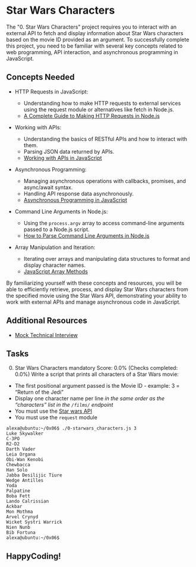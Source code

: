 # Star Wars Characters

The "0. Star Wars Characters" project requires you to interact with an external API to fetch and display information about Star Wars characters based on the movie ID provided as an argument. To successfully complete this project, you need to be familiar with several key concepts related to web programming, API interaction, and asynchronous programming in JavaScript.

## Concepts Needed

- HTTP Requests in JavaScript:
    - Understanding how to make HTTP requests to external services using the request module or alternatives like fetch in Node.js.
    - [A Complete Guide to Making HTTP Requests in Node.js](https://www.twilio.com/blog/2017/08/http-requests-in-node-js.html)

- Working with APIs:
    - Understanding the basics of RESTful APIs and how to interact with them.
    - Parsing JSON data returned by APIs.
    - [Working with APIs in JavaScript](https://www.taniarascia.com/how-to-connect-to-an-api-with-javascript/)

- Asynchronous Programming:
    - Managing asynchronous operations with callbacks, promises, and async/await syntax.
    - Handling API response data asynchronously.
    - [Asynchronous Programming in JavaScript](https://developer.mozilla.org/en-US/docs/Learn/JavaScript/Asynchronous)

- Command Line Arguments in Node.js:
    - Using the `process.argv` array to access command-line arguments passed to a Node.js script.
    - [How to Parse Command Line Arguments in Node.js](https://www.digitalocean.com/community/tutorials/nodejs-command-line-arguments-node-scripts)

- Array Manipulation and Iteration:
    - Iterating over arrays and manipulating data structures to format and display character names.
    - [JavaScript Array Methods](https://developer.mozilla.org/en-US/docs/Web/JavaScript/Reference/Global_Objects/Array)

By familiarizing yourself with these concepts and resources, you will be able to efficiently retrieve, process, and display Star Wars characters from the specified movie using the Star Wars API, demonstrating your ability to work with external APIs and manage asynchronous code in JavaScript.

## Additional Resources
- [Mock Technical Interview](https://www.interviewing.io/recordings/)



## Tasks
0. Star Wars Characters
mandatory
Score: 0.0% (Checks completed: 0.0%)
Write a script that prints all characters of a Star Wars movie:

- The first positional argument passed is the Movie ID - example: 3 = “Return of the Jedi”
-  Display one character name per line <em>in the same order as the “characters” list in the ``/films/`` endpoint</em>
- You must use the [Star wars API](https://swapi-api.alx-tools.com/)
- You must use the ``request`` module
```
alexa@ubuntu:~/0x06$ ./0-starwars_characters.js 3
Luke Skywalker
C-3PO
R2-D2
Darth Vader
Leia Organa
Obi-Wan Kenobi
Chewbacca
Han Solo
Jabba Desilijic Tiure
Wedge Antilles
Yoda
Palpatine
Boba Fett
Lando Calrissian
Ackbar
Mon Mothma
Arvel Crynyd
Wicket Systri Warrick
Nien Nunb
Bib Fortuna
alexa@ubuntu:~/0x06$ 
```

## HappyCoding!
